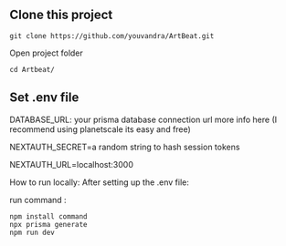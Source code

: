 ## Clone this project

```
git clone https://github.com/youvandra/ArtBeat.git
```

Open project folder

```
cd Artbeat/
```

## Set .env file

DATABASE_URL: your prisma database connection url more info here (I recommend using planetscale its easy and free)

NEXTAUTH_SECRET=a random string to hash session tokens

NEXTAUTH_URL=localhost:3000

How to run locally: 
After setting up the .env file:

run command : 

```
npm install command
npx prisma generate
npm run dev

```
